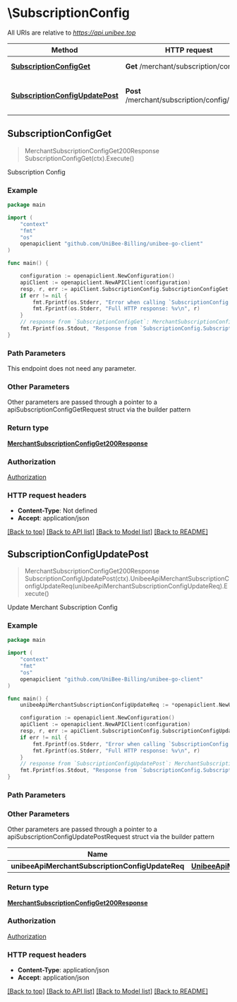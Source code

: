 # \SubscriptionConfig

All URIs are relative to *https://api.unibee.top*

Method | HTTP request | Description
------------- | ------------- | -------------
[**SubscriptionConfigGet**](SubscriptionConfig.md#SubscriptionConfigGet) | **Get** /merchant/subscription/config | Subscription Config
[**SubscriptionConfigUpdatePost**](SubscriptionConfig.md#SubscriptionConfigUpdatePost) | **Post** /merchant/subscription/config/update | Update Merchant Subscription Config



## SubscriptionConfigGet

> MerchantSubscriptionConfigGet200Response SubscriptionConfigGet(ctx).Execute()

Subscription Config

### Example

```go
package main

import (
	"context"
	"fmt"
	"os"
	openapiclient "github.com/UniBee-Billing/unibee-go-client"
)

func main() {

	configuration := openapiclient.NewConfiguration()
	apiClient := openapiclient.NewAPIClient(configuration)
	resp, r, err := apiClient.SubscriptionConfig.SubscriptionConfigGet(context.Background()).Execute()
	if err != nil {
		fmt.Fprintf(os.Stderr, "Error when calling `SubscriptionConfig.SubscriptionConfigGet``: %v\n", err)
		fmt.Fprintf(os.Stderr, "Full HTTP response: %v\n", r)
	}
	// response from `SubscriptionConfigGet`: MerchantSubscriptionConfigGet200Response
	fmt.Fprintf(os.Stdout, "Response from `SubscriptionConfig.SubscriptionConfigGet`: %v\n", resp)
}
```

### Path Parameters

This endpoint does not need any parameter.

### Other Parameters

Other parameters are passed through a pointer to a apiSubscriptionConfigGetRequest struct via the builder pattern


### Return type

[**MerchantSubscriptionConfigGet200Response**](MerchantSubscriptionConfigGet200Response.md)

### Authorization

[Authorization](../README.md#Authorization)

### HTTP request headers

- **Content-Type**: Not defined
- **Accept**: application/json

[[Back to top]](#) [[Back to API list]](../README.md#documentation-for-api-endpoints)
[[Back to Model list]](../README.md#documentation-for-models)
[[Back to README]](../README.md)


## SubscriptionConfigUpdatePost

> MerchantSubscriptionConfigGet200Response SubscriptionConfigUpdatePost(ctx).UnibeeApiMerchantSubscriptionConfigUpdateReq(unibeeApiMerchantSubscriptionConfigUpdateReq).Execute()

Update Merchant Subscription Config

### Example

```go
package main

import (
	"context"
	"fmt"
	"os"
	openapiclient "github.com/UniBee-Billing/unibee-go-client"
)

func main() {
	unibeeApiMerchantSubscriptionConfigUpdateReq := *openapiclient.NewUnibeeApiMerchantSubscriptionConfigUpdateReq() // UnibeeApiMerchantSubscriptionConfigUpdateReq | 

	configuration := openapiclient.NewConfiguration()
	apiClient := openapiclient.NewAPIClient(configuration)
	resp, r, err := apiClient.SubscriptionConfig.SubscriptionConfigUpdatePost(context.Background()).UnibeeApiMerchantSubscriptionConfigUpdateReq(unibeeApiMerchantSubscriptionConfigUpdateReq).Execute()
	if err != nil {
		fmt.Fprintf(os.Stderr, "Error when calling `SubscriptionConfig.SubscriptionConfigUpdatePost``: %v\n", err)
		fmt.Fprintf(os.Stderr, "Full HTTP response: %v\n", r)
	}
	// response from `SubscriptionConfigUpdatePost`: MerchantSubscriptionConfigGet200Response
	fmt.Fprintf(os.Stdout, "Response from `SubscriptionConfig.SubscriptionConfigUpdatePost`: %v\n", resp)
}
```

### Path Parameters



### Other Parameters

Other parameters are passed through a pointer to a apiSubscriptionConfigUpdatePostRequest struct via the builder pattern


Name | Type | Description  | Notes
------------- | ------------- | ------------- | -------------
 **unibeeApiMerchantSubscriptionConfigUpdateReq** | [**UnibeeApiMerchantSubscriptionConfigUpdateReq**](UnibeeApiMerchantSubscriptionConfigUpdateReq.md) |  | 

### Return type

[**MerchantSubscriptionConfigGet200Response**](MerchantSubscriptionConfigGet200Response.md)

### Authorization

[Authorization](../README.md#Authorization)

### HTTP request headers

- **Content-Type**: application/json
- **Accept**: application/json

[[Back to top]](#) [[Back to API list]](../README.md#documentation-for-api-endpoints)
[[Back to Model list]](../README.md#documentation-for-models)
[[Back to README]](../README.md)

